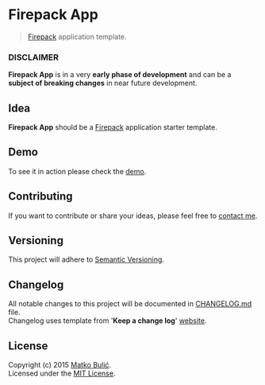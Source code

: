 # Firepack App
> [Firepack](https://github.com/bulicmatko/firepack/) application template.

### DISCLAIMER
**Firepack App** is in a very **early phase of development** and can be a **subject of breaking changes** in near future development.

## Idea
**Firepack App** should be a [Firepack](https://bulicmatko.github.io/firepack/) application starter template.

## Demo
To see it in action please check the [demo](https://bulicmatko.github.io/firepack-app/).

## Contributing
If you want to contribute or share your ideas, please feel free to [contact me](mailto:bulicmatko@gmail.com).

## Versioning
This project will adhere to [Semantic Versioning](http://semver.org/).

## Changelog
All notable changes to this project will be documented in
[CHANGELOG.md](https://github.com/bulicmatko/firepack-app/blob/master/CHANGELOG.md) file.  
Changelog uses template from '**Keep a change log**' [website](http://keepachangelog.com/).

## License
Copyright (c) 2015 [Matko Bulić](mailto:bulicmatko@gmail.com).  
Licensed under the [MIT License](https://github.com/bulicmatko/firepack-app/blob/master/LICENSE).
